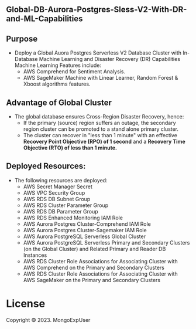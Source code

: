 ## Global-DB-Aurora-Postgres-Sless-V2-With-DR-and-ML-Capabilities
  
          
## Purpose
 * Deploy a Global Auora Postgres Serverless V2 Database Cluster with In-Database Machine Learning and Disaster Recovery (DR) Capabilities
   Machine Learning Features include:
   * AWS Comprehend for Sentiment Analysis.
   * AWS SageMaker Machine with Linear Learner, Random Forest & Xboost algorithms features.

## Advantage of Global Cluster
  * The global database ensures Cross-Region Disaster Recovery, hence:
    * If the primary (source) region suffers an outage, the secondary region cluster can be promoted to a stand alone primary cluster.
    * The cluster can recover in "less than 1 minute" with an effective <strong>Recovery Point Objective (RPO) of 1 second</strong> and a <strong>Recovery Time Objective (RTO) of less than 1 minute.</strong>

## Deployed Resources:
  * The following resources are deployed:
    * AWS Secret Manager Secret
    * AWS VPC Security Group
    * AWS RDS DB Subnet Group
    * AWS RDS Cluster Parameter Group
    * AWS RDS DB Parameter Group
    * AWS RDS Enhanced Monitoring IAM Role
    * AWS Aurora Postgres Cluster-Comprehend IAM Role
    * AWS Aurora Postgres Cluster-Sagemaker IAM Role
    * AWS Aurora PostgreSQL Serverless Global Cluster
    * AWS Aurora PostgreSQL Serverless Primary and Secondary Clusters (on the Global Cluster) and Related Primary and Reader DB Instances
    * AWS RDS Cluster Role Associations for Associating Cluster with AWS Comprehend on the Primary and Secondary Clusters
    * AWS RDS Cluster Role Associations for Associating Cluster with AWS SageMaker on the Primary and Secondary Clusters
  
  

# License
Copyright © 2023. MongoExpUser
